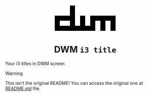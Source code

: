 <div align="center">

![DWM Logo](./dwm.png)

# DWM `i3 title`

</div>

Your i3 titles in DWM screen.

> [!WARNING]
>
> This isn't the original README! You can access the original one at
> [README.old](./README.old.txt) file.
